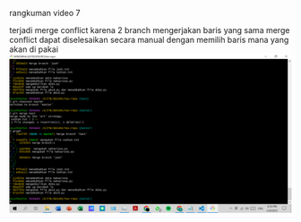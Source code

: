 rangkuman video 7


terjadi merge conflict karena 2 branch mengerjakan baris yang sama
merge conflict dapat diselesaikan secara manual dengan memilih baris mana yang akan di pakai
![screenshot video 7](/ssVideo7.png)
